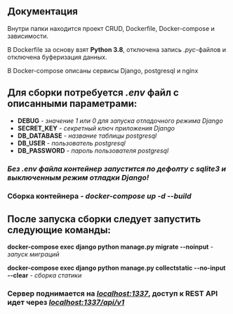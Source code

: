 ## Документация

Внутри папки находится проект CRUD, Dockerfile, Docker-compose и зависимости.

В Dockerfile за основу взят **Python 3.8**, отключена запись *.pyc*-файлов и отключена буферизация данных.

В Docker-compose описаны сервисы Django, postgresql и nginx

## Для сборки потребуется *.env* файл с описанными параметрами:
- **DEBUG** - *значение 1 или 0 для запуска отладочного режима Django*
- **SECRET_KEY** - *секретный ключ приложения Django*
- **DB_DATABASE** - *название таблицы postgresql*
- **DB_USER** - *пользователь postgresql*
- **DB_PASSWORD** - *пароль пользователя postgresql*
### _Без .env файла контейнер запустится по дефолту с sqlite3 и выключенным режим отладки Django!_

### Сборка контейнера - _docker-compose up -d --build_

## После запуска сборки следует запустить следующие команды:

**docker-compose exec django python manage.py migrate --noinput** - *запуск миграций*

**docker-compose exec django python manage.py collectstatic --no-input --clear** - *сборка статики*

### Сервер поднимается на *[localhost:1337](https://localhost:1337)*, доступ к REST API идет через *[localhost:1337/api/v1](https://localhost:1337/api/v1)*